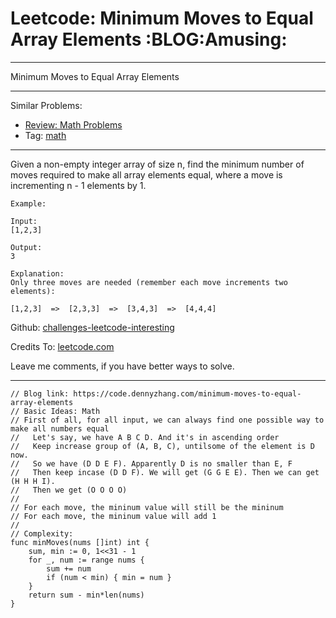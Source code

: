 # Leetcode: Minimum Moves to Equal Array Elements     :BLOG:Amusing:


---

Minimum Moves to Equal Array Elements  

---

Similar Problems:  
-   [Review: Math Problems](https://code.dennyzhang.com/review-math)
-   Tag: [math](https://code.dennyzhang.com/tag/math)

---

Given a non-empty integer array of size n, find the minimum number of moves required to make all array elements equal, where a move is incrementing n - 1 elements by 1.  

    Example:
    
    Input:
    [1,2,3]
    
    Output:
    3
    
    Explanation:
    Only three moves are needed (remember each move increments two elements):
    
    [1,2,3]  =>  [2,3,3]  =>  [3,4,3]  =>  [4,4,4]

Github: [challenges-leetcode-interesting](https://github.com/DennyZhang/challenges-leetcode-interesting/tree/master/minimum-moves-to-equal-array-elements)  

Credits To: [leetcode.com](https://leetcode.com/problems/minimum-moves-to-equal-array-elements/description/)  

Leave me comments, if you have better ways to solve.  

---

    // Blog link: https://code.dennyzhang.com/minimum-moves-to-equal-array-elements
    // Basic Ideas: Math
    // First of all, for all input, we can always find one possible way to make all numbers equal
    //   Let's say, we have A B C D. And it's in ascending order
    //   Keep increase group of (A, B, C), untilsome of the element is D now.
    //   So we have (D D E F). Apparently D is no smaller than E, F
    //   Then keep incase (D D F). We will get (G G E E). Then we can get (H H H I).
    //   Then we get (O O O O)
    //
    // For each move, the mininum value will still be the mininum
    // For each move, the mininum value will add 1
    //
    // Complexity:
    func minMoves(nums []int) int {
        sum, min := 0, 1<<31 - 1
        for _, num := range nums {
            sum += num
            if (num < min) { min = num }
        }
        return sum - min*len(nums)
    }